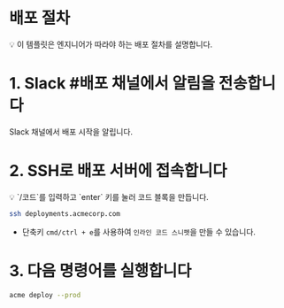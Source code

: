 # 배포 절차

<aside>
💡 이 템플릿은 엔지니어가 따라야 하는 배포 절차를 설명합니다.

</aside>

# 1. Slack #배포 채널에서 알림을 전송합니다

Slack 채널에서 배포 시작을 알립니다.

# 2. SSH로 배포 서버에 접속합니다

<aside>
💡 `/코드`를 입력하고 `enter` 키를 눌러 코드 블록을 만듭니다.

</aside>

```bash
ssh deployments.acmecorp.com
```

- 단축키 `cmd/ctrl + e`를 사용하여 `인라인 코드 스니펫`을 만들 수 있습니다.

# 3. 다음 명령어를 실행합니다

```bash
acme deploy --prod
```